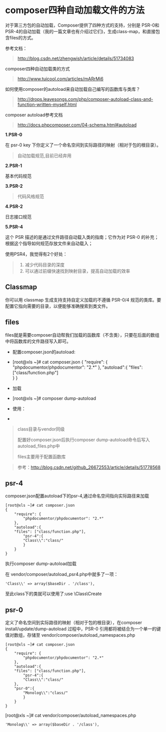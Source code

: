 # composer四种自动加载文件的方法 #
对于第三方包的自动加载，Composer提供了四种方式的支持，分别是 PSR-0和PSR-4的自动加载（我的一篇文章也有介绍过它们)，生成class-map，和直接包含files的方式。

参考文档：

>http://blog.csdn.net/zhengwish/article/details/51734083

composer四种自动加载类的方式
>http://www.tuicool.com/articles/mARrMj6

如何使用composer的autoload来自动加载自己编写的函数库与类库？
>http://drops.leavesongs.com/php/composer-autoload-class-and-function-written-myself.html



composer autoload参考文档

>http://docs.phpcomposer.com/04-schema.html#autoload



**1.PSR-0**

在 psr-0 key 下你定义了一个命名空间到实际路径的映射（相对于包的根目录）。

>自动加载规范,目前已经弃用

**2.PSR-1**

基本代码规范


**3.PSR-2**

>代码风格规范

**4.PSR-2**

日志接口规范

**5.PSR-4**

这个 PSR 描述的是通过文件路径自动载入类的指南；它作为对 PSR-0 的补充；根据这个指导如何规范存放文件来自动载入；


使用PSR4，我觉得有2个好处：

>1. 减少代码目录的深度
>2. 可以通过前缀快速找到映射目录，提高自动加载的效率

## Classmap ##


你可以用 classmap 生成支持支持自定义加载的不遵循 PSR-0/4 规范的类库。要配置它指向需要的目录，以便能够准确搜索到类文件。



## files ##

files就是需要composer自动帮我们加载的函数库（不含类），只要在后面的数组中将函数库的文件路径写入即可。

- 配置composer.json的autoload:
-
	[root@xls ~]# cat composer.json 
	{
	    "require": {
	        "phpdocumentor/phpdocumentor": "2.*"
	    },
	    "autoload":{
			"files": ["class/function.php"]  
	    }
	}
  
- 加载
-
	[root@xls ~]# composer dump-autoload

- 使用：
-
	<?php
		require_once './vendor/autoload.php';
		demo();
	?>

>class目录与vendor同级
>
>配置好composer.json后执行composer dump-autoload命令后写入autoload_files.php中
>
>files主要用于配置函数库

>参考：http://blog.csdn.net/github_26672553/article/details/51778568



## psr-4 ##

composer.json配置autoload下的psr-4,通过命名空间指向实际路径来加载

	[root@xls ~]# cat composer.json 
	{
	    "require": {
	        "phpdocumentor/phpdocumentor": "2.*"
	    },
	    "autoload":{
		"files": ["class/function.php"],
	        "psr-4":{
			"Class\\":"class/"
			}
	    }
	}

执行composer dump-autoload加载

在 vendor/composer/autoload_psr4.php中就多了一项：

    'Class\\' => array($baseDir . '/class'),

至此class下的类就可以使用了:use \Class\Create


## psr-0 ##

定义了命名空间到实际路径的映射（相对于包的根目录），在composer install/update/dump-autoload 过程中，PSR-0 引用都将被结合为一个单一的键值对数组，存储至 vendor/composer/autoload_namespaces.php 


	[root@xls ~]# cat composer.json 
	{
	    "require": {
	        "phpdocumentor/phpdocumentor": "2.*"
	    },
	    "autoload":{
		"files": ["class/function.php"],
	        "psr-4":{
			"Class\\":"class/"
		},
		"psr-0":{
			"Monolog\\":"class/"	
			}
	    }
	}


[root@xls ~]# cat vendor/composer/autoload_namespaces.php 

 	'Monolog\\' => array($baseDir . '/class'),